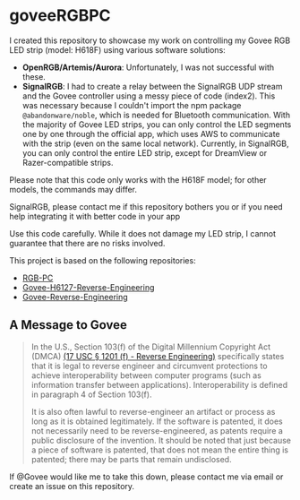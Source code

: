 # goveeRGBPC

I created this repository to showcase my work on controlling my Govee RGB LED strip (model: H618F) using various software solutions:

- **OpenRGB/Artemis/Aurora**: Unfortunately, I was not successful with these.
- **SignalRGB**: I had to create a relay between the SignalRGB UDP stream and the Govee controller using a messy piece of code (index2). This was necessary because I couldn't import the npm package `@abandonware/noble`, which is needed for Bluetooth communication. With the majority of Govee LED strips, you can only control the LED segments one by one through the official app, which uses AWS to communicate with the strip (even on the same local network). Currently, in SignalRGB, you can only control the entire LED strip, except for DreamView or Razer-compatible strips.

Please note that this code only works with the H618F model; for other models, the commands may differ.

SignalRGB, please contact me if this repository bothers you or if you need help integrating it with better code in your app



Use this code carefully. While it does not damage my LED strip, I cannot guarantee that there are no risks involved.

This project is based on the following repositories:

- [RGB-PC](https://github.com/ib0b/RGB-PC)
- [Govee-H6127-Reverse-Engineering](https://github.com/BeauJBurroughs/Govee-H6127-Reverse-Engineering)
- [Govee-Reverse-Engineering](https://github.com/egold555/Govee-Reverse-Engineering)

## A Message to Govee

> In the U.S., Section 103(f) of the Digital Millennium Copyright Act (DMCA) [(17 USC § 1201 (f) - Reverse Engineering)](https://www.law.cornell.edu/uscode/text/17/1201) specifically states that it is legal to reverse engineer and circumvent protections to achieve interoperability between computer programs (such as information transfer between applications). Interoperability is defined in paragraph 4 of Section 103(f).
>
> It is also often lawful to reverse-engineer an artifact or process as long as it is obtained legitimately. If the software is patented, it does not necessarily need to be reverse-engineered, as patents require a public disclosure of the invention. It should be noted that just because a piece of software is patented, that does not mean the entire thing is patented; there may be parts that remain undisclosed.

If @Govee would like me to take this down, please contact me via email or create an issue on this repository.
